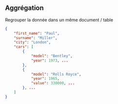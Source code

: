 
## Aggrégation

Regrouper la donnée dans un même document / table

```json
{
    "first_name": "Paul",
	"surname": "Miller",
	"city": "London",
	"cars": [
        {
            "model": "Bentley",
            "year": 1973, ...
        },
        {
            "model": "Rolls Royce",
            "year": 1965,
		    "value": 330000, ...
        }, ...
    ]
}
```
